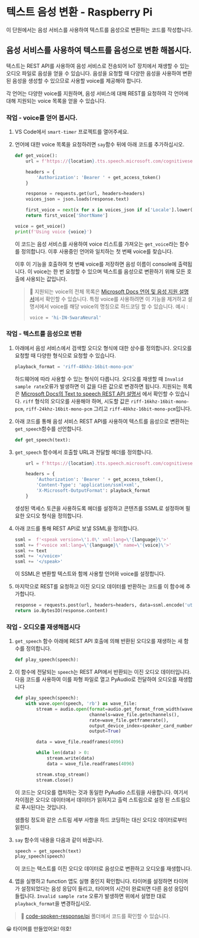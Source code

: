 # 텍스트 음성 변환 - Raspberry Pi

이 단원에서는 음성 서비스를 사용하여 텍스트를 음성으로 변환하는 코드를 작성합니다.

## 음성 서비스를 사용하여 텍스트를 음성으로 변환 해봅시다.

텍스트는 REST API를 사용하여 음성 서비스로 전송되어 IoT 장치에서 재생할 수 있는 오디오 파일로 음성을 얻을 수 있습니다. 음성을 요청할 때 다양한 음성을 사용하여 변환된 음성을 생성할 수 있으므로 사용할 voice를 제공해야 합니다. 

각 언어는 다양한 voice를 지원하며, 음성 서비스에 대해 REST를 요청하여 각 언어에 대해 지원되는 voice 목록을 얻을 수 있습니다.

### 작업 - voice를 얻어 봅시다.

1. VS Code에서 `smart-timer` 프로젝트를 열어주세요.

1. 언어에 대한 voice 목록을 요청하려면 `say`함수 뒤에 아래 코드를 추가하십시오.

    ```python
    def get_voice():
        url = f'https://{location}.tts.speech.microsoft.com/cognitiveservices/voices/list'
    
        headers = {
            'Authorization': 'Bearer ' + get_access_token()
        }
    
        response = requests.get(url, headers=headers)
        voices_json = json.loads(response.text)
    
        first_voice = next(x for x in voices_json if x['Locale'].lower() == language.lower() and x['VoiceType'] == 'Neural')
        return first_voice['ShortName']
    
    voice = get_voice()
    print(f'Using voice {voice}')
    ```

    이 코드는 음성 서비스를 사용하여 voice 리스트를 가져오는 `get_voice`라는 함수를 정의합니다. 이후 사용중인 언어와 일치하는 첫 번째 voice를 찾습니다.
    
    이후 이 기능을 호출하여 첫 번째 voice를 저장하면 음성 이름이 console에 출력됩니다. 이 voice는 한 번 요청할 수 있으며 텍스트를 음성으로 변환하기 위해 모든 호출에 사용되는 값입니다.
    
    > 💁 지원되는 voice의 전체 목록은 [Microsoft Docs 언어 및 음성 지원 설명서](https://docs.microsoft.com/azure/cognitive-services/speech-service/language-support?WT.mc_id=academic-17441-jabenn#text-to-speech)에서 확인할 수 있습니다. 특정 voice를 사용하려면 이 기능을 제거하고 설명서에서 voice를 해당 voice의 명칭으로 하드코딩 할 수 있습니다. 
    > 예시 : 
    > ```python
    > voice = 'hi-IN-SwaraNeural'
    > ```

### 작업 - 텍스트를 음성으로 변환

1. 아래에서 음성 서비스에서 검색할 오디오 형식에 대한 상수를 정의합니다. 오디오를 요청할 때 다양한 형식으로 요청할 수 있습니다.

    ```python
    playback_format = 'riff-48khz-16bit-mono-pcm'
    ```

    하드웨어에 따라 사용할 수 있는 형식이 다릅니다. 오디오를 재생할 때 `Invalid sample rate`오류가 발생하면 이 값을 다른 값으로 변경하면 됩니다. 지원되는 목록은 [Microsoft Docs의 Text to speech REST API 설명서](https://docs.microsoft.com/azure/cognitive-services/speech-service/rest-text-to-speech?WT.mc_id=academic-17441-jabenn#audio-outputs) 에서 확인할 수 있습니다. `riff` 형식의 오디오를 사용해야 하며, 시도할 값은 `riff-16khz-16bit-mono-pcm`, `riff-24khz-16bit-mono-pcm` 그리고 `riff-48khz-16bit-mono-pcm`입니다.
    
1.  아래 코드를 통해 음성 서비스 REST API를 사용하여 텍스트를 음성으로 변환하는 `get_speech`함수를 선언합니다.

    ```python
    def get_speech(text):
    ```

1. `get_speech` 함수에서 호출할 URL과 전달할 헤더를 정의합니다.

    ```python
        url = f'https://{location}.tts.speech.microsoft.com/cognitiveservices/v1'
    
        headers = {
            'Authorization': 'Bearer ' + get_access_token(),
            'Content-Type': 'application/ssml+xml',
            'X-Microsoft-OutputFormat': playback_format
        }
    ```

    생성된 액세스 토큰을 사용하도록 헤더를 설정하고 콘텐츠를 SSML로 설정하며 필요한 오디오 형식을 정의합니다.
    
1. 아래 코드를 통해 REST API로 보낼 SSML을 정의합니다.

    ```python
    ssml =  f'<speak version=\'1.0\' xml:lang=\'{language}\'>'
    ssml += f'<voice xml:lang=\'{language}\' name=\'{voice}\'>'
    ssml += text
    ssml += '</voice>'
    ssml += '</speak>'
    ```

    이 SSML은 변환할 텍스트와 함께 사용할 언어와 voice를 설정합니다.

1. 마지막으로 REST를 요청하고 이진 오디오 데이터를 반환하는 코드를 이 함수에 추가합니다.

    ```python
    response = requests.post(url, headers=headers, data=ssml.encode('utf-8'))
    return io.BytesIO(response.content)
    ```

### 작업 - 오디오를 재생해봅시다

1. `get_speech` 함수 아래에 REST API 호출에 의해 반환된 오디오를 재생하는 새 함수를 정의합니다.

    ```python
    def play_speech(speech):
    ```

1. 이 함수에 전달되는 `speech`는 REST API에서 반환되는 이진 오디오 데이터입니다. 다음 코드를 사용하여 이를 파형 파일로 열고 PyAudio로 전달하여 오디오를 재생합니다
    ```python
    def play_speech(speech):
        with wave.open(speech, 'rb') as wave_file:
            stream = audio.open(format=audio.get_format_from_width(wave_file.getsampwidth()),
                                channels=wave_file.getnchannels(),
                                rate=wave_file.getframerate(),
                                output_device_index=speaker_card_number,
                                output=True)

            data = wave_file.readframes(4096)

            while len(data) > 0:
                stream.write(data)
                data = wave_file.readframes(4096)

            stream.stop_stream()
            stream.close()
    ```

    이 코드는 오디오를 캡처하는 것과 동일한 PyAudio 스트림을 사용합니다. 여기서 차이점은 오디오 데이터에서 데이터가 읽혀지고 출력 스트림으로 설정 된 스트림으로 푸시된다는 것입니다.
    
    샘플링 정도와 같은 스트림 세부 사항을 하드 코딩하는 대신 오디오 데이터로부터 읽힌다.

1. `say` 함수의 내용을 다음과 같이 바꿉니다.

    ```python
    speech = get_speech(text)
    play_speech(speech)
    ```

    이 코드는 텍스트를 이진 오디오 데이터로 음성으로 변환하고 오디오를 재생합니다.

1. 앱을 실행하고 function 앱도 실행 중인지 확인합니다. 타이머를 설정하면 타이머가 설정되었다는 음성 응답이 들리고, 타이머의 시간이 완료되면 다른 음성 응답이 들립니다.
    `Invalid sample rate` 오류가 발생하면 위에서 설명한 대로 `playback_format`을 변경하십시오.

> 💁  [code-spoken-response/pi](code-spoken-response/pi) 폴더에서 코드를 확인할 수 있습니다.

😀 타이머를 만들었어요! 야호!
